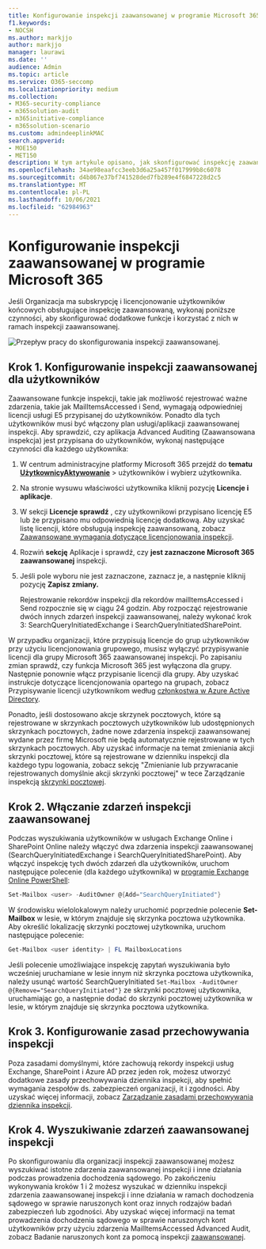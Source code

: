 ```yaml
---
title: Konfigurowanie inspekcji zaawansowanej w programie Microsoft 365
f1.keywords:
- NOCSH
ms.author: markjjo
author: markjjo
manager: laurawi
ms.date: ''
audience: Admin
ms.topic: article
ms.service: O365-seccomp
ms.localizationpriority: medium
ms.collection:
- M365-security-compliance
- m365solution-audit
- m365initiative-compliance
- m365solution-scenario
ms.custom: admindeeplinkMAC
search.appverid:
- MOE150
- MET150
description: W tym artykule opisano, jak skonfigurować inspekcję zaawansowaną w celu przeprowadzania dochodzenia sądowego w przypadku naruszenia kont użytkowników lub badania innych zdarzeń związanych z zabezpieczeniami.
ms.openlocfilehash: 34ae98eaafcc3eeb3d6a25a457f017999b8c6078
ms.sourcegitcommit: d4b867e37bf741528ded7fb289e4f6847228d2c5
ms.translationtype: MT
ms.contentlocale: pl-PL
ms.lasthandoff: 10/06/2021
ms.locfileid: "62984963"
---
```

# <a name="set-up-advanced-audit-in-microsoft-365"></a>Konfigurowanie inspekcji zaawansowanej w programie Microsoft 365

Jeśli Organizacja ma subskrypcję i licencjonowanie użytkowników końcowych obsługujące inspekcję zaawansowaną, wykonaj poniższe czynności, aby skonfigurować dodatkowe funkcje i korzystać z nich w ramach inspekcji zaawansowanej.

![Przepływ pracy do skonfigurowania inspekcji zaawansowanej.](../media/AdvancedAuditWorkflow.png)

## <a name="step-1-set-up-advanced-audit-for-users"></a>Krok 1. Konfigurowanie inspekcji zaawansowanej dla użytkowników

Zaawansowane funkcje inspekcji, takie jak możliwość rejestrować ważne zdarzenia, takie jak MailItemsAccessed i Send, wymagają odpowiedniej licencji usługi E5 przypisanej do użytkowników. Ponadto dla tych użytkowników musi być włączony plan usługi/aplikacji zaawansowanej inspekcji. Aby sprawdzić, czy aplikacja Advanced Auditing (Zaawansowana inspekcja) jest przypisana do użytkowników, wykonaj następujące czynności dla każdego użytkownika:

1. W centrum administracyjne platformy Microsoft 365 przejdź do **tematu** <a href="https://go.microsoft.com/fwlink/p/?linkid=834822" target="_blank">**UżytkownicyAktywowanie**</a> >  użytkowników i wybierz użytkownika.

2. Na stronie wysuwu właściwości użytkownika kliknij pozycję **Licencje i aplikacje**.

3. W sekcji **Licencje sprawdź** , czy użytkownikowi przypisano licencję E5 lub że przypisano mu odpowiednią licencję dodatkową. Aby uzyskać listę licencji, które obsługują inspekcję zaawansowaną, zobacz [Zaawansowane wymagania dotyczące licencjonowania inspekcji](auditing-solutions-overview.md#advanced-audit-1).

4. Rozwiń **sekcję** Aplikacje i sprawdź, czy **jest zaznaczone Microsoft 365 zaawansowanej** inspekcji.

5. Jeśli pole wyboru nie jest zaznaczone, zaznacz je, a następnie kliknij pozycję **Zapisz zmiany.**

   Rejestrowanie rekordów inspekcji dla rekordów mailItemsAccessed i Send rozpocznie się w ciągu 24 godzin. Aby rozpocząć rejestrowanie dwóch innych zdarzeń inspekcji zaawansowanej, należy wykonać krok 3: SearchQueryInitiatedExchange i SearchQueryInitiatedSharePoint.

W przypadku organizacji, które przypisują licencje do grup użytkowników przy użyciu licencjonowania grupowego, musisz wyłączyć przypisywanie licencji dla grupy Microsoft 365 zaawansowanej inspekcji. Po zapisaniu zmian sprawdź, czy funkcja Microsoft 365 jest wyłączona dla grupy. Następnie ponownie włącz przypisanie licencji dla grupy. Aby uzyskać instrukcje dotyczące licencjonowania opartego na grupach, zobacz Przypisywanie licencji użytkownikom według [członkostwa w Azure Active Directory](/azure/active-directory/users-groups-roles/licensing-groups-assign).

Ponadto, jeśli dostosowano akcje skrzynek pocztowych, które są rejestrowane w skrzynkach pocztowych użytkowników lub udostępnionych skrzynkach pocztowych, żadne nowe zdarzenia inspekcji zaawansowanej wydane przez firmę Microsoft nie będą automatycznie rejestrowane w tych skrzynkach pocztowych. Aby uzyskać informacje na temat zmieniania akcji skrzynki pocztowej, które są rejestrowane w dzienniku inspekcji dla każdego typu logowania, zobacz sekcję "Zmienianie lub przywracanie rejestrowanych domyślnie akcji skrzynki pocztowej" w tece Zarządzanie inspekcją [skrzynki pocztowej](enable-mailbox-auditing.md#change-or-restore-mailbox-actions-logged-by-default).

## <a name="step-2-enable-advanced-audit-events"></a>Krok 2. Włączanie zdarzeń inspekcji zaawansowanej

Podczas wyszukiwania użytkowników w usługach Exchange Online i SharePoint Online należy włączyć dwa zdarzenia inspekcji zaawansowanej (SearchQueryInitiatedExchange i SearchQueryInitiatedSharePoint). Aby włączyć inspekcję tych dwóch zdarzeń dla użytkowników, uruchom następujące polecenie (dla każdego użytkownika) w [programie Exchange Online PowerShell](/powershell/exchange/connect-to-exchange-online-powershell):

```powershell
Set-Mailbox <user> -AuditOwner @{Add="SearchQueryInitiated"}
```

W środowisku wielolokalowym należy uruchomić poprzednie polecenie **Set-Mailbox** w lesie, w którym znajduje się skrzynka pocztowa użytkownika. Aby określić lokalizację skrzynki pocztowej użytkownika, uruchom następujące polecenie: 

```powershell
Get-Mailbox <user identity> | FL MailboxLocations
```

Jeśli polecenie umożliwiające inspekcję zapytań wyszukiwania było wcześniej uruchamiane w lesie innym niż skrzynka pocztowa użytkownika, należy usunąć wartość SearchQueryInitiated `Set-Mailbox -AuditOwner @{Remove="SearchQueryInitiated"}` ze skrzynki pocztowej użytkownika, uruchamiając go, a następnie dodać do skrzynki pocztowej użytkownika w lesie, w którym znajduje się skrzynka pocztowa użytkownika.

## <a name="step-3-set-up-audit-retention-policies"></a>Krok 3. Konfigurowanie zasad przechowywania inspekcji

Poza zasadami domyślnymi, które zachowują rekordy inspekcji usług Exchange, SharePoint i Azure AD przez jeden rok, możesz utworzyć dodatkowe zasady przechowywania dziennika inspekcji, aby spełnić wymagania zespołów ds. zabezpieczeń organizacji, it i zgodności. Aby uzyskać więcej informacji, zobacz [Zarządzanie zasadami przechowywania dziennika inspekcji](audit-log-retention-policies.md).

## <a name="step-4-search-for-advanced-audit-events"></a>Krok 4. Wyszukiwanie zdarzeń zaawansowanej inspekcji

Po skonfigurowaniu dla organizacji inspekcji zaawansowanej możesz wyszukiwać istotne zdarzenia zaawansowanej inspekcji i inne działania podczas prowadzenia dochodzenia sądowego. Po zakończeniu wykonywania kroków 1 i 2 możesz wyszukać w dzienniku inspekcji zdarzenia zaawansowanej inspekcji i inne działania w ramach dochodzenia sądowego w sprawie naruszonych kont oraz innych rodzajów badań zabezpieczeń lub zgodności. Aby uzyskać więcej informacji na temat prowadzenia dochodzenia sądowego w sprawie naruszonych kont użytkowników przy użyciu zdarzenia MailItemsAccessed Advanced Audit, zobacz Badanie naruszonych kont za pomocą inspekcji [zaawansowanej](mailitemsaccessed-forensics-investigations.md).
